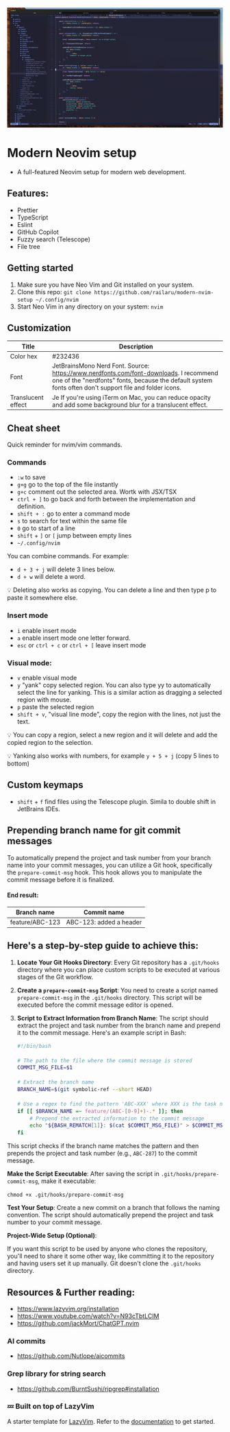 ![Preview](https://raw.githubusercontent.com/railaru/modern-nvim-setup/main/img/preview.png)



# Modern Neovim setup
- A full-featured Neovim setup for modern web development.

## Features:
- Prettier
- TypeScript
- Eslint
- GitHub Copilot
- Fuzzy search (Telescope)
- File tree

## Getting started

1. Make sure you have Neo Vim and Git installed on your system.
2. Clone this repo: `git clone https://github.com/railaru/modern-nvim-setup ~/.config/nvim`
3. Start Neo Vim in any directory on your system: `nvim`

## Customization
| Title | Description |
|--|--|
| Color hex | #232436 |
| Font | JetBrainsMono Nerd Font. Source: https://www.nerdfonts.com/font-downloads. I recommend one of the "nerdfonts" fonts, because the default system fonts often don't support file and folder icons. |
| Translucent effect | Je If you're using iTerm on Mac, you can reduce opacity and add some background blur for a translucent effect. |

## Cheat sheet

Quick reminder for nvim/vim commands.

### Commands

- `:w` to save
- `g+g` go to the top of the file instantly
- `g+c` comment out the selected area. Wortk with JSX/TSX
- `ctrl + ]` to go back and forth between the implementation and definition.
- `shift + :`  go to enter a command mode
- `s` to search for text within the same file
- `0` go to start of a line
- `shift` + `]` or `[` jump between empty lines
- `~/.config/nvim`

You can combine commands. For example:
- `d + 3 + j` will delete 3 lines below.
- `d + w` will delete a word.

💡 Deleting also works as copying. You can delete a line and then type p to paste it somewhere else.

### Insert mode
- `i` enable insert mode
- `a` enable insert mode one letter forward.
- `esc` or `ctrl + c` or `ctrl + [` leave insert mode

### Visual mode:
- `v` enable visual mode
- `y` "yank" copy selected region. You can also type yy to automatically select the line for yanking. This is a similar action as dragging a selected region with mouse.
- `p` paste the selected region
- `shift + v`, "visual line mode", copy the region with the lines, not just the text.

💡 You can copy a region, select a new region and it will delete and add the copied region to the selection.

💡 Yanking also works with numbers, for example `y + 5 + j` (copy 5 lines to bottom)

## Custom keymaps
- `shift` + `f` find files using the Telescope plugin. Simila to double shift in JetBrains IDEs.

## Prepending branch name for git commit messages

To automatically prepend the project and task number from your branch name into your commit messages, you can utilize a Git hook, specifically the `prepare-commit-msg` hook. This hook allows you to manipulate the commit message before it is finalized.

#### End result:

| Branch name | Commit name |
|--|--|
| feature/ABC-123 | ABC-123: added a header |

Here's a step-by-step guide to achieve this:
-
1. **Locate Your Git Hooks Directory**:
   Every Git repository has a `.git/hooks` directory where you can place custom scripts to be executed at various stages of the Git workflow.

2. **Create a `prepare-commit-msg` Script**:
   You need to create a script named `prepare-commit-msg` in the `.git/hooks` directory. This script will be executed before the commit message editor is opened.

3. **Script to Extract Information from Branch Name**:
   The script should extract the project and task number from the branch name and prepend it to the commit message. Here's an example script in Bash:

   ```bash
   #!/bin/bash

   # The path to the file where the commit message is stored
   COMMIT_MSG_FILE=$1

   # Extract the branch name
   BRANCH_NAME=$(git symbolic-ref --short HEAD)

   # Use a regex to find the pattern 'ABC-XXX' where XXX is the task number
   if [[ $BRANCH_NAME =~ feature/(ABC-[0-9]+)-.* ]]; then
       # Prepend the extracted information to the commit message
       echo "${BASH_REMATCH[1]}: $(cat $COMMIT_MSG_FILE)" > $COMMIT_MSG_FILE
   fi

This script checks if the branch name matches the pattern and then prepends the project and task number (e.g., `ABC-287`) to the commit message.

**Make the Script Executable**: 
After saving the script in `.git/hooks/prepare-commit-msg`, make it executable:

`chmod +x .git/hooks/prepare-commit-msg`

**Test Your Setup**: 
Create a new commit on a branch that follows the naming convention. The script should automatically prepend the project and task number to your commit message.
    
**Project-Wide Setup (Optional)**: 

If you want this script to be used by anyone who clones the repository, you'll need to share it some other way, like committing it to the repository and having users set it up manually. Git doesn't clone the `.git/hooks` directory.


## Resources & Further reading:
- https://www.lazyvim.org/installation
- https://www.youtube.com/watch?v=N93cTbtLCIM
- https://github.com/jackMort/ChatGPT.nvim

### AI commits
- https://github.com/Nutlope/aicommits

### Grep library for string search
- https://github.com/BurntSushi/ripgrep#installation

### 💤 Built on top of LazyVim

A starter template for [LazyVim](https://github.com/LazyVim/LazyVim).
Refer to the [documentation](https://lazyvim.github.io/installation) to get started.
